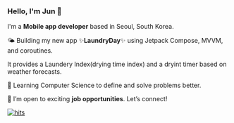 ### Hello, I'm Jun 👋

I'm a **Mobile app developer** based in Seoul, South Korea.

🌤️ Building my new app ✨**LaundryDay**✨ using Jetpack Compose, MVVM, and coroutines.

It provides a Laundery Index(drying time index) and a dryint timer based on weather forecasts.

🌱 Learning Computer Science to define and solve problems better.

🚀 I’m open to exciting **job opportunities**. Let’s connect!


<!--
**juhnny/juhnny** is a ✨ _special_ ✨ repository because its `README.md` (this file) appears on your GitHub profile.

Here are some ideas to get you started:

- 🔭 I’m currently working on ...
- 🌱 I’m currently learning ...
- 👯 I’m looking to collaborate on ...
- 🤔 I’m looking for help with ...
- 💬 Ask me about ...
- 📫 How to reach me: ...
- 😄 Pronouns: ...
- ⚡ Fun fact: ...
-->

[![hits](https://myhits.vercel.app/api/hit/https%3A%2F%2Fgithub.com%2Fjuhnny?color=gray&label=hits&size=small)](https://myhits.vercel.app)
